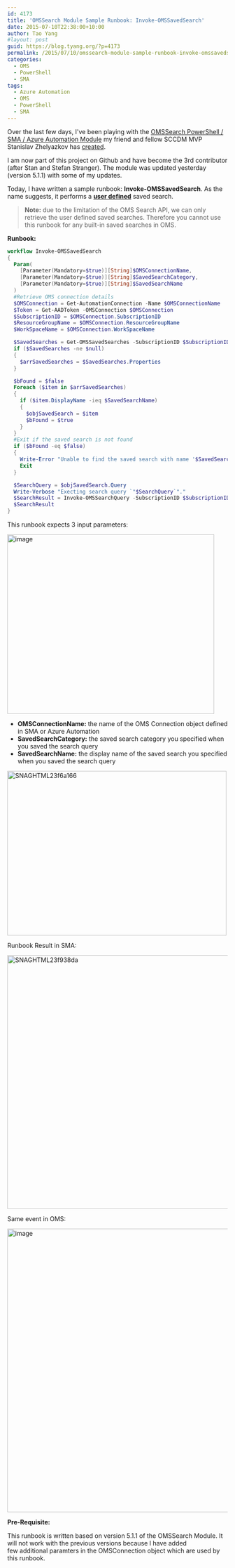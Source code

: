 ```yaml
---
id: 4173
title: 'OMSSearch Module Sample Runbook: Invoke-OMSSavedSearch'
date: 2015-07-10T22:38:00+10:00
author: Tao Yang
#layout: post
guid: https://blog.tyang.org/?p=4173
permalink: /2015/07/10/omssearch-module-sample-runbook-invoke-omssavedsearch/
categories:
  - OMS
  - PowerShell
  - SMA
tags:
  - Azure Automation
  - OMS
  - PowerShell
  - SMA
---
```

Over the last few days, I've been playing with the <a href="https://github.com/slavizh/OMSSearch" target="_blank">OMSSearch PowerShell / SMA / Azure Automation Module</a> my friend and fellow SCCDM MVP Stanislav Zhelyazkov has <a href="https://cloudadministrator.wordpress.com/2015/06/05/programmatically-search-operations-management-suite/" target="_blank">created</a>.

I am now part of this project on Github and have become the 3rd contributor (after Stan and Stefan Stranger). The module was updated yesterday (version 5.1.1) with some of my updates.

Today, I have written a sample runbook: **Invoke-OMSSavedSearch**. As the name suggests, it performs a **<u>user defined</u>** saved search.

>**Note:** due to the limitation of the OMS Search API, we can only retrieve the user defined saved searches. Therefore you cannot use this runbook for any built-in saved searches in OMS.

**Runbook:**

```powershell
workflow Invoke-OMSSavedSearch
{
  Param(
    [Parameter(Mandatory=$true)][String]$OMSConnectionName,
    [Parameter(Mandatory=$true)][String]$SavedSearchCategory,
    [Parameter(Mandatory=$true)][String]$SavedSearchName
  )
  #Retrieve OMS connection details
  $OMSConnection = Get-AutomationConnection -Name $OMSConnectionName
  $Token = Get-AADToken -OMSConnection $OMSConnection
  $SubscriptionID = $OMSConnection.SubscriptionID
  $ResourceGroupName = $OMSConnection.ResourceGroupName
  $WorkSpaceName = $OMSConnection.WorkSpaceName

  $SavedSearches = Get-OMSSavedSearches -SubscriptionID $SubscriptionID -ResourceGroupName $ResourceGroupName -OMSWorkspaceName $WorkSpaceName -Token $Token
  if ($SavedSearches -ne $null)
  {
    $arrSavedSearches = $SavedSearches.Properties
  }

  $bFound = $false
  Foreach ($item in $arrSavedSearches)
  {
    if ($item.DisplayName -ieq $SavedSearchName)
    {
      $objSavedSearch = $item
      $bFound = $true
    }
  }
  #Exit if the saved search is not found
  if ($bFound -eq $false)
  {
    Write-Error "Unable to find the saved search with name '$SavedSearchName' in category '$SavedSearchCategory'."
    Exit
  }

  $SearchQuery = $objSavedSearch.Query
  Write-Verbose "Execting search query `"$SearchQuery`"."
  $SearchResult = Invoke-OMSSearchQuery -SubscriptionID $SubscriptionID -ResourceGroupName $ResourceGroupName -OMSWorkspaceName $WorkSpaceName -Query $SearchQuery -Token $Token
  $SearchResult
}
```

This runbook expects 3 input parameters:

<a href="https://blog.tyang.org/wp-content/uploads/2015/07/image20.png"><img style="background-image: none; padding-top: 0px; padding-left: 0px; display: inline; padding-right: 0px; border: 0px;" title="image" src="https://blog.tyang.org/wp-content/uploads/2015/07/image_thumb20.png" alt="image" width="473" height="409" border="0" /></a>

* **OMSConnectionName:** the name of the OMS Connection object defined in SMA or Azure Automation
* **SavedSearchCategory:** the saved search category you specified when you saved the search query
* **SavedSearchName:** the display name of the saved search you specified when you saved the search query

<a href="https://blog.tyang.org/wp-content/uploads/2015/07/SNAGHTML23f6a166.png"><img style="background-image: none; padding-top: 0px; padding-left: 0px; display: inline; padding-right: 0px; border: 0px;" title="SNAGHTML23f6a166" src="https://blog.tyang.org/wp-content/uploads/2015/07/SNAGHTML23f6a166_thumb.png" alt="SNAGHTML23f6a166" width="501" height="375" border="0" /></a>

Runbook Result in SMA:

<a href="https://blog.tyang.org/wp-content/uploads/2015/07/SNAGHTML23f938da.png"><img style="background-image: none; padding-top: 0px; padding-left: 0px; display: inline; padding-right: 0px; border: 0px;" title="SNAGHTML23f938da" src="https://blog.tyang.org/wp-content/uploads/2015/07/SNAGHTML23f938da_thumb.png" alt="SNAGHTML23f938da" width="680" height="578" border="0" /></a>

Same event in OMS:

<a href="https://blog.tyang.org/wp-content/uploads/2015/07/image21.png"><img style="background-image: none; padding-top: 0px; padding-left: 0px; display: inline; padding-right: 0px; border: 0px;" title="image" src="https://blog.tyang.org/wp-content/uploads/2015/07/image_thumb21.png" alt="image" width="986" height="646" border="0" /></a>

**Pre-Requisite:**

This runbook is written based on version 5.1.1 of the OMSSearch Module. It will not work with the previous versions because I have added few additional paramters in the OMSConnection object which are used by this runbook.